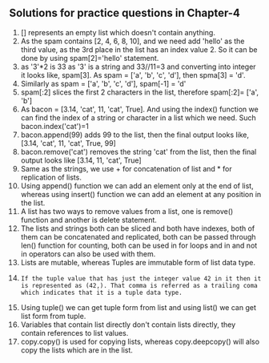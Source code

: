 ## Solutions for practice questions in Chapter-4
1. [] represents an empty list which doesn't contain anything.
2. As the spam contains [2, 4, 6, 8, 10], and we need add 'hello' as the third value, as the 3rd place in the list has an index value 2. So it can be done by using spam[2]='hello' statement.
3. as '3'*2 is 33 as '3' is a string and 33//11=3 and converting into integer it looks like, spam[3]. As spam =  ['a', 'b', 'c', 'd'], then spma[3] = 'd'.
4. Similarly as spam = ['a', 'b', 'c', 'd'], spam[-1] = 'd'
5. spam[:2] slices the first 2 characters in the list, therefore spam[:2]= ['a', 'b']
6. As bacon = [3.14, 'cat', 11, 'cat', True]. And using the index() function we can find the index of a string or character in a list which we need. Such bacon.index('cat')=1
7. bacon.append(99) adds 99 to the list, then the final output looks like, [3.14, 'cat', 11, 'cat', True, 99]
8. bacon.remove('cat') removes the string 'cat' from the list, then the final output looks like [3.14, 11, 'cat', True]
9. Same as the strings, we use + for concatenation of list and * for replication of lists.
10. Using append() function we can add an element only at the end of list, whereas using insert() function we can add an element at any position in the list.
11. A list has two ways to remove values from a list, one is remove() function and another is delete statement.
12. The lists and strings both can be sliced and both have indexes, both of them can be concatenated and replicated, both can be passed through len() function for counting, both can be used in for loops and in and not in operators can also be used with them.
13. Lists are mutable, whereas Tuples are immutable form of list data type.
14.     If the tuple value that has just the integer value 42 in it then it is represented as (42,). That comma is referred as a trailing coma which indicates that it is a tuple data type.
15. Using tuple() we can get tuple form from list and using list() we can get list form from tuple.
16. Variables that contain list directly don't contain lists directly, they contain references to list values.
17. copy.copy() is used for copying lists, whereas copy.deepcopy() will also copy the lists which are in the list.